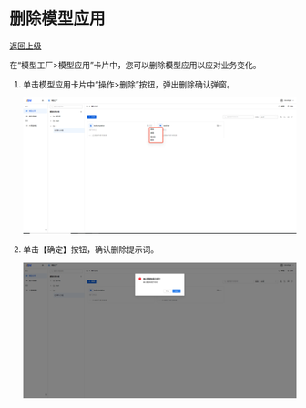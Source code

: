 # 删除模型应用

[返回上级](../quick_start_mf.md#操作指引)

在“模型工厂>模型应用”卡片中，您可以删除模型应用以应对业务变化。

1. 单击模型应用卡片中“操作>删除”按钮，弹出删除确认弹窗。

    ![avatar](../../../images/getting_started/delModelApp.png)

2. 单击【确定】按钮，确认删除提示词。

    ![avatar](../../../images/getting_started/delModelAppComfirm.png)
